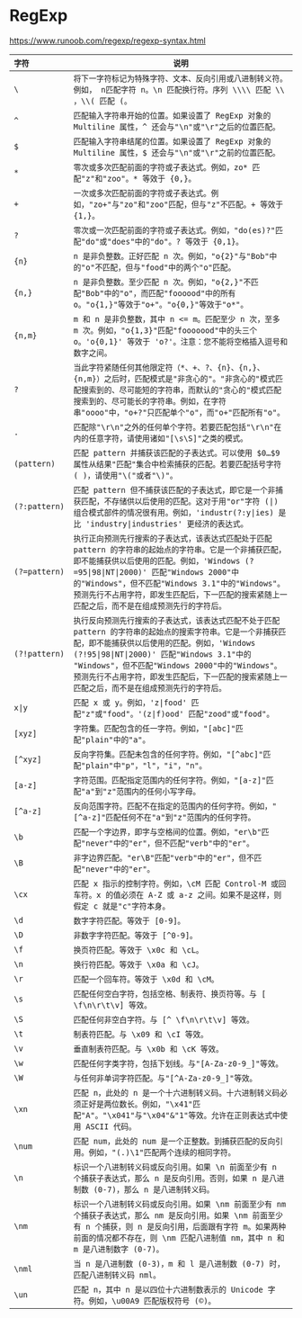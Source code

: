 # RegExp

https://www.runoob.com/regexp/regexp-syntax.html

| `字符`        | `说明`                                                                                                                                                                                                                                                                                                                                                     |
| :------------ | ---------------------------------------------------------------------------------------------------------------------------------------------------------------------------------------------------------------------------------------------------------------------------------------------------------------------------------------------------------- |
| `\`           | `将下一字符标记为特殊字符、文本、反向引用或八进制转义符。例如， n匹配字符 n。\n 匹配换行符。序列 \\\\ 匹配 \\ ，\\( 匹配 (。`                                                                                                                                                                                                                              |
| `^`           | `匹配输入字符串开始的位置。如果设置了 RegExp 对象的 Multiline 属性，^ 还会与"\n"或"\r"之后的位置匹配。`                                                                                                                                                                                                                                                    |
| `$`           | `匹配输入字符串结尾的位置。如果设置了 RegExp 对象的 Multiline 属性，$ 还会与"\n"或"\r"之前的位置匹配。`                                                                                                                                                                                                                                                    |
| `*`           | `零次或多次匹配前面的字符或子表达式。例如，zo* 匹配"z"和"zoo"。* 等效于 {0,}。`                                                                                                                                                                                                                                                                            |
| `+`           | `一次或多次匹配前面的字符或子表达式。例如，"zo+"与"zo"和"zoo"匹配，但与"z"不匹配。+ 等效于 {1,}。`                                                                                                                                                                                                                                                         |
| `?`           | `零次或一次匹配前面的字符或子表达式。例如，"do(es)?"匹配"do"或"does"中的"do"。? 等效于 {0,1}。`                                                                                                                                                                                                                                                            |
| `{n}`         | `n 是非负整数。正好匹配 n 次。例如，"o{2}"与"Bob"中的"o"不匹配，但与"food"中的两个"o"匹配。`                                                                                                                                                                                                                                                               |
| `{n,}`        | `n 是非负整数。至少匹配 n 次。例如，"o{2,}"不匹配"Bob"中的"o"，而匹配"foooood"中的所有 o。"o{1,}"等效于"o+"。"o{0,}"等效于"o*"。`                                                                                                                                                                                                                          |
| `{n,m}`       | `m 和 n 是非负整数，其中 n <= m。匹配至少 n 次，至多 m 次。例如，"o{1,3}"匹配"fooooood"中的头三个 o。'o{0,1}' 等效于 'o?'。注意：您不能将空格插入逗号和数字之间。`                                                                                                                                                                                         |
| `?`           | `当此字符紧随任何其他限定符（*、+、?、{n}、{n,}、{n,m}）之后时，匹配模式是"非贪心的"。"非贪心的"模式匹配搜索到的、尽可能短的字符串，而默认的"贪心的"模式匹配搜索到的、尽可能长的字符串。例如，在字符串"oooo"中，"o+?"只匹配单个"o"，而"o+"匹配所有"o"。`                                                                                                   |
| `.`           | `匹配除"\r\n"之外的任何单个字符。若要匹配包括"\r\n"在内的任意字符，请使用诸如"[\s\S]"之类的模式。`                                                                                                                                                                                                                                                         |
| `(pattern)`   | `匹配 pattern 并捕获该匹配的子表达式。可以使用 $0…$9 属性从结果"匹配"集合中检索捕获的匹配。若要匹配括号字符 ( )，请使用"\("或者"\)"。`                                                                                                                                                                                                                     |
| `(?:pattern)` | `匹配 pattern 但不捕获该匹配的子表达式，即它是一个非捕获匹配，不存储供以后使用的匹配。这对于用"or"字符 (\|) 组合模式部件的情况很有用。例如，'industr(?:y\|ies) 是比 'industry\|industries' 更经济的表达式。`                                                                                                                                               |
| `(?=pattern)` | `执行正向预测先行搜索的子表达式，该表达式匹配处于匹配 pattern 的字符串的起始点的字符串。它是一个非捕获匹配，即不能捕获供以后使用的匹配。例如，'Windows (?=95\|98\|NT\|2000)' 匹配"Windows 2000"中的"Windows"，但不匹配"Windows 3.1"中的"Windows"。预测先行不占用字符，即发生匹配后，下一匹配的搜索紧随上一匹配之后，而不是在组成预测先行的字符后。`        |
| `(?!pattern)` | `执行反向预测先行搜索的子表达式，该表达式匹配不处于匹配 pattern 的字符串的起始点的搜索字符串。它是一个非捕获匹配，即不能捕获供以后使用的匹配。例如，'Windows (?!95\|98\|NT\|2000)' 匹配"Windows 3.1"中的 "Windows"，但不匹配"Windows 2000"中的"Windows"。预测先行不占用字符，即发生匹配后，下一匹配的搜索紧随上一匹配之后，而不是在组成预测先行的字符后。` |
| `x\|y`        | `匹配 x 或 y。例如，'z\|food' 匹配"z"或"food"。'(z\|f)ood' 匹配"zood"或"food"。`                                                                                                                                                                                                                                                                           |
| `[xyz]`       | `字符集。匹配包含的任一字符。例如，"[abc]"匹配"plain"中的"a"。`                                                                                                                                                                                                                                                                                            |
| `[^xyz]`      | `反向字符集。匹配未包含的任何字符。例如，"[^abc]"匹配"plain"中"p"，"l"，"i"，"n"。`                                                                                                                                                                                                                                                                        |
| `[a-z]`       | `字符范围。匹配指定范围内的任何字符。例如，"[a-z]"匹配"a"到"z"范围内的任何小写字母。`                                                                                                                                                                                                                                                                      |
| `[^a-z]`      | `反向范围字符。匹配不在指定的范围内的任何字符。例如，"[^a-z]"匹配任何不在"a"到"z"范围内的任何字符。`                                                                                                                                                                                                                                                       |
| `\b`          | `匹配一个字边界，即字与空格间的位置。例如，"er\b"匹配"never"中的"er"，但不匹配"verb"中的"er"。`                                                                                                                                                                                                                                                            |
| `\B`          | `非字边界匹配。"er\B"匹配"verb"中的"er"，但不匹配"never"中的"er"。`                                                                                                                                                                                                                                                                                        |
| `\cx`         | `匹配 x 指示的控制字符。例如，\cM 匹配 Control-M 或回车符。x 的值必须在 A-Z 或 a-z 之间。如果不是这样，则假定 c 就是"c"字符本身。`                                                                                                                                                                                                                         |
| `\d`          | `数字字符匹配。等效于 [0-9]。`                                                                                                                                                                                                                                                                                                                             |
| `\D`          | `非数字字符匹配。等效于 [^0-9]。`                                                                                                                                                                                                                                                                                                                          |
| `\f`          | `换页符匹配。等效于 \x0c 和 \cL。`                                                                                                                                                                                                                                                                                                                         |
| `\n`          | `换行符匹配。等效于 \x0a 和 \cJ。`                                                                                                                                                                                                                                                                                                                         |
| `\r`          | `匹配一个回车符。等效于 \x0d 和 \cM。`                                                                                                                                                                                                                                                                                                                     |
| `\s`          | `匹配任何空白字符，包括空格、制表符、换页符等。与 [ \f\n\r\t\v] 等效。`                                                                                                                                                                                                                                                                                    |
| `\S`          | `匹配任何非空白字符。与 [^ \f\n\r\t\v] 等效。`                                                                                                                                                                                                                                                                                                             |
| `\t`          | `制表符匹配。与 \x09 和 \cI 等效。`                                                                                                                                                                                                                                                                                                                        |
| `\v`          | `垂直制表符匹配。与 \x0b 和 \cK 等效。`                                                                                                                                                                                                                                                                                                                    |
| `\w`          | `匹配任何字类字符，包括下划线。与"[A-Za-z0-9_]"等效。`                                                                                                                                                                                                                                                                                                     |
| `\W`          | `与任何非单词字符匹配。与"[^A-Za-z0-9_]"等效。`                                                                                                                                                                                                                                                                                                            |
| `\xn`         | `匹配 n，此处的 n 是一个十六进制转义码。十六进制转义码必须正好是两位数长。例如，"\x41"匹配"A"。"\x041"与"\x04"&"1"等效。允许在正则表达式中使用 ASCII 代码。`                                                                                                                                                                                               |
| `\num`        | `匹配 num，此处的 num 是一个正整数。到捕获匹配的反向引用。例如，"(.)\1"匹配两个连续的相同字符。`                                                                                                                                                                                                                                                           |
| `\n`          | `标识一个八进制转义码或反向引用。如果 \n 前面至少有 n 个捕获子表达式，那么 n 是反向引用。否则，如果 n 是八进制数 (0-7)，那么 n 是八进制转义码。`                                                                                                                                                                                                           |
| `\nm`         | `标识一个八进制转义码或反向引用。如果 \nm 前面至少有 nm 个捕获子表达式，那么 nm 是反向引用。如果 \nm 前面至少有 n 个捕获，则 n 是反向引用，后面跟有字符 m。如果两种前面的情况都不存在，则 \nm 匹配八进制值 nm，其中 n 和 m 是八进制数字 (0-7)。`                                                                                                           |
| `\nml`        | `当 n 是八进制数 (0-3)，m 和 l 是八进制数 (0-7) 时，匹配八进制转义码 nml。`                                                                                                                                                                                                                                                                                |
| `\un`         | `匹配 n，其中 n 是以四位十六进制数表示的 Unicode 字符。例如，\u00A9 匹配版权符号 (©)。`                                                                                                                                                                                                                                                                    |
